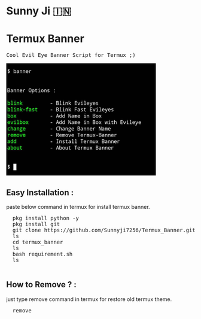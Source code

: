 # Sunny Ji 🇮🇳

# Termux Banner
<pre>Cool Evil Eye Banner Script for Termux ;)</pre>


<p float="center">
  <img src="https://raw.githubusercontent.com/Bhai4You/bhai4you/master/msg5780888591-38935.jpg" width="400" height="300" /> 
</p>

## Easy Installation :

paste below command in termux for install termux banner.
<pre>
  pkg install python -y 
  pkg install git
  git clone https://github.com/Sunnyji7256/Termux_Banner.git
  ls
  cd termux_banner
  ls
  bash requirement.sh
  ls
  
</pre>

## How to Remove ? :

just type remove command in termux for restore old termux theme.
<pre>
  remove
</pre>
